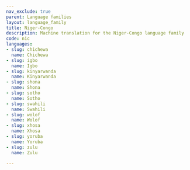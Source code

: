 ```yaml
---
nav_exclude: true
parent: Language families
layout: language_family
title: Niger-Congo
description: Machine translation for the Niger-Congo language family
code: nic
languages:
- slug: chichewa
  name: Chichewa
- slug: igbo
  name: Igbo
- slug: kinyarwanda
  name: Kinyarwanda
- slug: shona
  name: Shona
- slug: sotho
  name: Sotho
- slug: swahili
  name: Swahili
- slug: wolof
  name: Wolof
- slug: xhosa
  name: Xhosa
- slug: yoruba
  name: Yoruba
- slug: zulu
  name: Zulu

---
```



